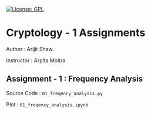 [![License: GPL](https://img.shields.io/badge/License-GPL-yellow.svg)](https://opensource.org/licenses/GPL-2.0)
# Cryptology - 1 Assignments

Author : Arijit Shaw.

Instructor : Arpita Moitra

## Assignment - 1 : Frequency Analysis
Source Code : `01_freqency_analysis.py`

Plot : `01_freqency_analysis.ipynb`
